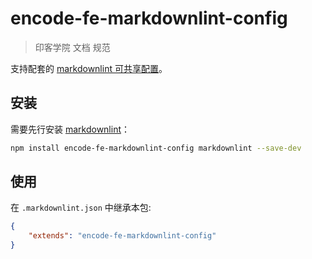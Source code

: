 # encode-fe-markdownlint-config

> 印客学院 文档 规范

支持配套的 [markdownlint 可共享配置](https://www.npmjs.com/package/markdownlint#optionsconfig)。

## 安装

需要先行安装 [markdownlint](https://www.npmjs.com/package/markdownlint)：

```bash
npm install encode-fe-markdownlint-config markdownlint --save-dev
```

## 使用

在 `.markdownlint.json` 中继承本包:

```json
{
	"extends": "encode-fe-markdownlint-config"
}
```